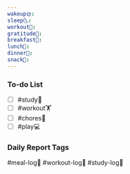 ```yaml
---
wakeup🌞: 
sleep🌜: 
workout💪: 
gratitude🙏: 
breakfast🍳: 
lunch🍚: 
dinner🥗: 
snack🍬:
---
```

### To-do List
- [ ] #study📓
- [ ] #workout🏋️
- [ ] #chores🧺 
- [ ] #play💻

### Daily Report Tags
#meal-log📝 #workout-log💪 #study-log📓 

